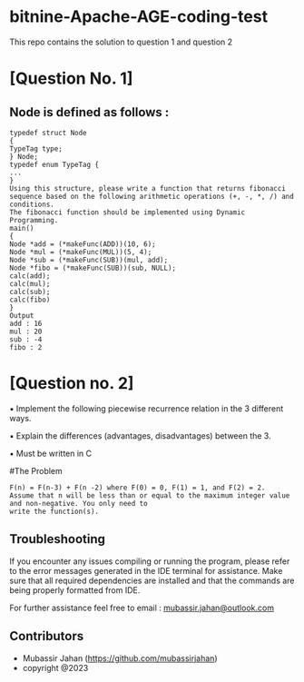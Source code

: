 # bitnine-Apache-AGE-coding-test
 
This repo contains the solution to question 1 and question 2


# [Question No. 1]

## Node is defined as follows :
```
typedef struct Node
{
TypeTag type;
} Node;
typedef enum TypeTag {
...
}
Using this structure, please write a function that returns fibonacci sequence based on the following arithmetic operations (+, -, *, /) and conditions.
The fibonacci function should be implemented using Dynamic Programming.
main()
{
Node *add = (*makeFunc(ADD))(10, 6);
Node *mul = (*makeFunc(MUL))(5, 4);
Node *sub = (*makeFunc(SUB))(mul, add);
Node *fibo = (*makeFunc(SUB))(sub, NULL);
calc(add);
calc(mul);
calc(sub);
calc(fibo)
}
Output
add : 16
mul : 20
sub : -4
fibo : 2

``` 
# [Question no. 2]
▪ Implement the following piecewise recurrence relation in the 3 different ways.

▪ Explain the differences (advantages, disadvantages) between the 3.

▪ Must be written in C

#The Problem 
```
F(n) = F(n-3) + F(n -2) where F(0) = 0, F(1) = 1, and F(2) = 2.
Assume that n will be less than or equal to the maximum integer value and non-negative. You only need to
write the function(s).

```


## Troubleshooting
If you encounter any issues compiling or running the program, please refer to the error messages generated in the IDE terminal for assistance. Make sure that all required dependencies are installed and that the commands are being properly formatted from IDE.     

For further assistance feel free to email : mubassir.jahan@outlook.com

## Contributors
- Mubassir Jahan (https://github.com/mubassirjahan)
- copyright @2023

